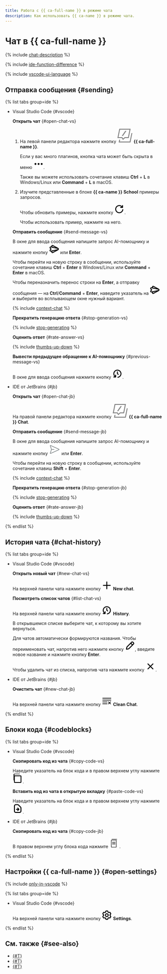 ```yaml
---
title: Работа с {{ ca-full-name }} в режиме чата
description: Как использовать {{ ca-name }} в режиме чата.
---
```


# Чат в {{ ca-full-name }}

{% include [chat-description](../../_includes/code-assistant/chat-description.md) %}

{% include [ide-function-difference](../../_includes/code-assistant/ide-function-difference.md) %}

{% include [vscode-ui-language](../../_includes/code-assistant/vscode-ui-language.md) %}

## Отправка сообщения {#sending}

{% list tabs group=ide %}

- Visual Studio Code {#vscode}

  **Открыть чат** {#open-chat-vs}

  1. На левой панели редактора нажмите кнопку ![image](../../_assets/code-assistant/chat-logo.svg) **{{ ca-full-name }}**.

      Если у вас много плагинов, кнопка чата может быть скрыта в меню ![image](../../_assets/console-icons/ellipsis.svg).

      Также вы можете использовать сочетание клавиш **Ctrl** + **L** в Windows/Linux или **Command** + **L** в macOS.
  1. Изучите представленные в блоке **{{ ca-name }} School** примеры запросов.
   
      Чтобы обновить примеры, нажмите кнопку ![image](../../_assets/console-icons/arrow-rotate-right.svg).

      Чтобы использовать пример, нажмите на него.

  **Отправить сообщение** {#send-message-vs}

  В окне для ввода сообщения напишите запрос AI-помощнику и нажмите кнопку ![image](../../_assets/console-icons/logo-yandex-messenger.svg) или **Enter**.

  Чтобы перейти на новую строку в сообщении, используйте сочетание клавиш **Ctrl** + **Enter** в Windows/Linux или **Command** + **Enter** в macOS. 

  Чтобы переназначить перенос строки на **Enter**, а отправку сообщения — на **Ctrl**/**Command** + **Enter**, наведите указатель на ![image](../../_assets/console-icons/logo-yandex-messenger.svg) и выберите во всплывающем окне нужный вариант.

  {% include [context-chat](../../_includes/code-assistant/context-chat.md) %}

  **Прекратить генерацию ответа** {#stop-generation-vs}

  {% include [stop-generating](../../_includes/code-assistant/stop-generating.md) %}

  **Оценить ответ** {#rate-answer-vs}

  {% include [thumbs-up-down](../../_includes/code-assistant/thumbs-up-down.md) %}

  **Вывести предыдущее обращение к AI-помощнику** {#previous-message-vs}

  В окне для ввода сообщения нажмите кнопку ![image](../../_assets/console-icons/clock-arrow-rotate-left.svg).

- IDE от JetBrains {#jb}

  **Открыть чат** {#open-chat-jb}

  На правой панели редактора нажмите кнопку ![image](../../_assets/code-assistant/chat-logo.svg) **{{ ca-full-name }} Chat**.

  **Отправить сообщение** {#send-message-jb}

  В окне для ввода сообщения напишите запрос AI-помощнику и нажмите кнопку ![image](../../_assets/code-assistant/jb-icon-send.svg) или **Enter**.

  Чтобы перейти на новую строку в сообщении, используйте сочетание клавиш **Shift** + **Enter**. 

  {% include [context-chat](../../_includes/code-assistant/context-chat.md) %}

  **Прекратить генерацию ответа** {#stop-generation-jb}

  {% include [stop-generating](../../_includes/code-assistant/stop-generating.md) %}

  **Оценить ответ** {#rate-answer-jb}

  {% include [thumbs-up-down](../../_includes/code-assistant/thumbs-up-down.md) %}

{% endlist %}

## История чата {#chat-history}

{% list tabs group=ide %}

- Visual Studio Code {#vscode}

  **Открыть новый чат** {#new-chat-vs}

  На верхней панели чата нажмите кнопку ![image](../../_assets/console-icons/plus.svg) **New chat**.

  **Посмотреть список чатов** {#list-chat-vs}

  На верхней панели чата нажмите кнопку ![image](../../_assets/console-icons/clock-arrow-rotate-left.svg) **History**.

  В открывшемся списке выберите чат, к которому вы хотите вернуться.

  Для чатов автоматически формируются названия. Чтобы переименовать чат, напротив него нажмите кнопку ![image](../../_assets/console-icons/pencil.svg), введите новое название и нажмите кнопку **Enter**.

  Чтобы удалить чат из списка, напротив чата нажмите кнопку ![image](../../_assets/console-icons/xmark.svg).

- IDE от JetBrains {#jb}

  **Очистить чат** {#new-chat-jb}

  На верхней панели чата нажмите кнопку ![image](../../_assets/code-assistant/jb-icon-clean-chat.svg) **Clean Chat**.

{% endlist %}

## Блоки кода {#codeblocks}

{% list tabs group=ide %}

- Visual Studio Code {#vscode}

  **Скопировать код из чата** {#copy-code-vs}

  Наведите указатель на блок кода и в правом верхнем углу нажмите ![image](../../_assets/code-assistant/copy.svg).

  **Вставить код из чата в открытую вкладку** {#paste-code-vs}

  Наведите указатель на блок кода и в правом верхнем углу нажмите ![image](../../_assets/console-icons/file-arrow-right.svg).

- IDE от JetBrains {#jb}

  **Скопировать код из чата** {#copy-code-jb}

  В правом верхнем углу блока кода нажмите ![image](../../_assets/code-assistant/jb-icon-copy.svg).

{% endlist %}

## Настройки {{ ca-full-name }} {#open-settings}

{% include [only-in-vscode](../../_includes/code-assistant/only-in-vscode.md) %}

{% list tabs group=ide %}

- Visual Studio Code {#vscode}

  На верхней панели чата нажмите кнопку ![image](../../_assets/console-icons/gear.svg) **Settings**.

{% endlist %}

## См. также {#see-also}

* [{#T}](../index.md)
* [{#T}](../concepts/index.md)
* [{#T}](../operations/quick-actions.md)